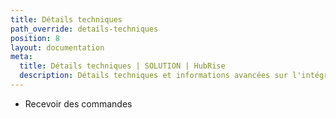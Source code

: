 ```yaml
---
title: Détails techniques
path_override: details-techniques
position: 8
layout: documentation
meta:
  title: Détails techniques | SOLUTION | HubRise
  description: Détails techniques et informations avancées sur l'intégration de SOLUTION avec HubRise. Connectez vos applications et synchronisez vos données.
---
```


- <Link href="/apps/SOLUTION/technical-details/receiving-orders/">Recevoir des commandes

